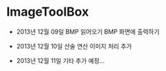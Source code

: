 ImageToolBox
============
* 2013년 12월 09일
	BMP 읽어오기
	BMP 화면에 출력하기

* 2013년 12월 10일
	산술 연산 이미지 처리 추가

* 2013년 12월 11일
	기타 추가 예정...
